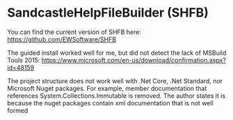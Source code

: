 # SandcastleHelpFileBuilder (SHFB)

You can find the current version of SHFB here:  https://github.com/EWSoftware/SHFB

The guided install worked well for me, but did not detect the lack of MSBuild Tools 2015:  https://www.microsoft.com/en-us/download/confirmation.aspx?id=48159

The project structure does not work well with .Net Core, .Net Standard, nor Microsoft Nuget packages.  For example, member documentation that references
System.Collections.Immutable is removed.  The author states it is because the nuget packages contain xml documentation that is not well formed <TODO>

